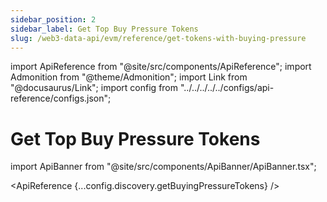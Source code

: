 ```yaml
---
sidebar_position: 2
sidebar_label: Get Top Buy Pressure Tokens
slug: /web3-data-api/evm/reference/get-tokens-with-buying-pressure
---
```


import ApiReference from "@site/src/components/ApiReference";
import Admonition from "@theme/Admonition";
import Link from "@docusaurus/Link";
import config from "../../../../../configs/api-reference/configs.json";

# Get Top Buy Pressure Tokens

import ApiBanner from "@site/src/components/ApiBanner/ApiBanner.tsx";

<ApiReference {...config.discovery.getBuyingPressureTokens} />
